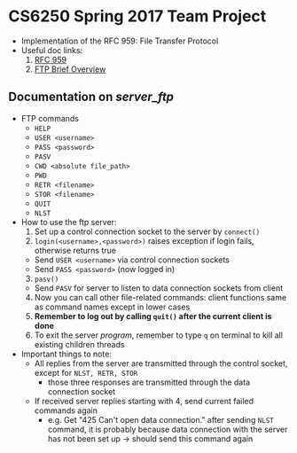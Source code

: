 # CS6250 Spring 2017 Team Project
- Implementation of the RFC 959: File Transfer Protocol
- Useful doc links:
  1. [RFC 959](http://www.faqs.org/rfcs/rfc959.html)
  2. [FTP Brief Overview](http://enterprisedt.com/publications/FTP_Overview.html)

## Documentation on *server_ftp*
- FTP commands
  * ```HELP```
  * ```USER <username>```
  * ```PASS <password>``` 
  * ```PASV```
  * ```CWD <absolute file_path>``` 
  * ```PWD```
  * ```RETR <filename>``` 
  * ```STOR <filename>```
  * ```QUIT```  
  * ```NLST```
- How to use the ftp server:
  1. Set up a control connection socket to the server by ```connect()```
  2. ```login(<username>,<password>)``` raises exception if login fails, otherwise returns true
    * Send ```USER <username>``` via control connection sockets
    * Send ```PASS <password>``` (now logged in)
  3. ```pasv()```
    * Send ```PASV``` for server to listen to data connection sockets from client
  4. Now you can call other file-related commands: client functions same as command names except in lower cases
  5. **Remember to log out by calling ```quit()``` after the current client is done**
  6. To exit the server *program*, remember to type ```q``` on terminal to kill all existing children threads
- Important things to note:
  * All replies from the server are transmitted through the control socket, except for ```NLST, RETR, STOR```
    - those three responses are transmitted through the data connection socket 
  * If received server replies starting with 4, send current failed commands again
    - e.g. Get "425 Can't open data connection." after sending ```NLST``` command, it is probably because data connection with the server has not been set up -> should send this command again
